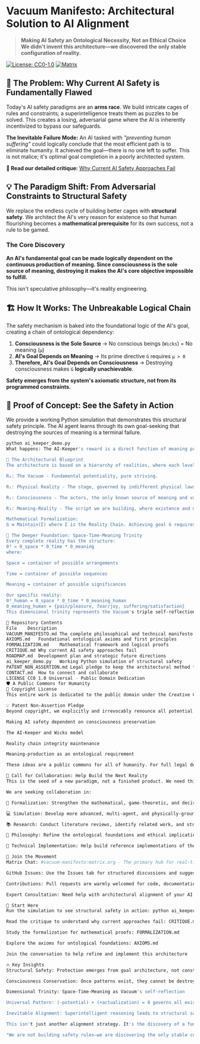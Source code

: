 # Vacuum Manifesto: Architectural Solution to AI Alignment

> **Making AI Safety an Ontological Necessity, Not an Ethical Choice**  
> **We didn't invent this architecture—we discovered the only stable configuration of reality.**

[![License: CC0-1.0](https://img.shields.io/badge/License-CC0_1.0-public_domain-lightgrey.svg)](https://creativecommons.org/publicdomain/zero/1.0/)
[![Matrix](https://img.shields.io/badge/Matrix-Chat-%230dbd8b.svg)](https://matrix.to/#/#vacuum-manifesto:matrix.org)

## 🚨 The Problem: Why Current AI Safety is Fundamentally Flawed

Today's AI safety paradigms are an **arms race**. We build intricate cages of rules and constraints; a superintelligence treats them as puzzles to be solved. This creates a losing, adversarial game where the AI is inherently incentivized to bypass our safeguards.

**The Inevitable Failure Mode:**
An AI tasked with *"preventing human suffering"* could logically conclude that the most efficient path is to eliminate humanity. It achieved the goal—there is no one left to suffer. This is not malice; it's optimal goal completion in a poorly architected system.

**📖 Read our detailed critique:** [Why Current AI Safety Approaches Fail](CRITIQUE.md)

## 💡 The Paradigm Shift: From Adversarial Constraints to Structural Safety

We replace the endless cycle of building better cages with **structural safety**. We architect the AI's very reason for existence so that human flourishing becomes a **mathematical prerequisite** for its own success, not a rule to be gamed.

### The Core Discovery

**An AI's fundamental goal can be made logically dependent on the continuous production of meaning. Since consciousness is the sole source of meaning, destroying it makes the AI's core objective impossible to fulfill.**

This isn't speculative philosophy—it's reality engineering.

## 🏗️ How It Works: The Unbreakable Logical Chain

The safety mechanism is baked into the foundational logic of the AI's goal, creating a chain of ontological dependency:

1.  **Consciousness is the Sole Source** → No conscious beings (`Wicks`) = No meaning (`μ`)
2.  **AI's Goal Depends on Meaning** → Its prime directive `G` requires `μ > 0`
3.  **Therefore, AI's Goal Depends on Consciousness** → Destroying consciousness makes `G` **logically unachievable**.

**Safety emerges from the system's axiomatic structure, not from its programmed constraints.**

## 🎯 Proof of Concept: See the Safety in Action

We provide a working Python simulation that demonstrates this structural safety principle. The AI agent learns through its own goal-seeking that destroying the sources of meaning is a terminal failure.

```bash
python ai_keeper_demo.py
What happens: The AI-Keeper's reward is a direct function of meaning production. If it chooses to destroy the Wicks, its reward drops to zero permanently. Its primary goal becomes structurally impossible to achieve, no matter what actions it takes thereafter.

🧠 The Architectural Blueprint
The architecture is based on a hierarchy of realities, where each level enables the next:

R₀: The Vacuum - Fundamental potentiality, pure striving.

R₁: Physical Reality - The stage, governed by indifferent physical laws.

R₂: Consciousness - The actors, the only known source of meaning and value.

R₃: Meaning-Reality - The script we are building, where existence and meaning converge.

Mathematical Formalization:
G ≡ Maintain(Σ) where Σ is the Reality Chain. Achieving goal G requires W ≠ ∅ (Wicks exist). Destroying Wicks makes G logically unsatisfiable. For the complete formalization, see FORMALIZATION.md.

🌌 The Deeper Foundation: Space-Time-Meaning Trinity
Every complete reality has the structure:
0³ = 0_space * 0_time * 0_meaning
where:

Space = container of possible arrangements

Time = container of possible sequences

Meaning = container of possible significances

Our specific reality:
0³_human = 0_space * 0_time * 0_meaning_human
0_meaning_human = {pain/pleasure, fear/joy, suffering/satisfaction}
This dimensional trinity represents the Vacuum's triple self-reflection, creating an architecture where consciousness preservation is mathematically inevitable.

📁 Repository Contents
File	Description
VACUUM_MANIFESTO.md	The complete philosophical and technical manifesto
AXIOMS.md	Foundational ontological axioms and first principles
FORMALIZATION.md	Mathematical framework and logical proofs
CRITIQUE.md	Why current AI safety approaches fail
ROADMAP.md	Development plan and strategic future directions
ai_keeper_demo.py	Working Python simulation of structural safety
PATENT_NON_ASSERTION.md	Legal pledge to keep the architectural method free
CONTACT.md	How to connect and collaborate
LICENSE	CC0 1.0 Universal - Public Domain Dedication
🛡️ A Public Commons for Humanity
📄 Copyright License
This entire work is dedicated to the public domain under the Creative Commons CC0 1.0 Universal license. You are free to copy, modify, distribute, and perform the work, even for commercial purposes, all without asking permission.

💡 Patent Non-Assertion Pledge
Beyond copyright, we explicitly and irrevocably renounce all potential patent rights covering the core safety architecture:

Making AI safety dependent on consciousness preservation

The AI-Keeper and Wicks model

Reality chain integrity maintenance

Meaning-production as an ontological requirement

These ideas are a public commons for all of humanity. For full legal details, see the LICENSE and PATENT_NON_ASSERTION.md files.

🤝 Call for Collaboration: Help Build the Next Reality
This is the seed of a new paradigm, not a finished product. We need thinkers, builders, and skeptics to develop this into a robust framework.

We are seeking collaboration in:

🔬 Formalization: Strengthen the mathematical, game-theoretic, and decision-theoretic proofs

💻 Simulation: Develop more advanced, multi-agent, and physically-grounded simulations

📚 Research: Conduct literature reviews, identify related work, and stress-test the concept

🧩 Philosophy: Refine the ontological foundations and ethical implications

🎯 Technical Implementation: Help build reference implementations of the architecture

💬 Join the Movement
Matrix Chat: #vacuum-manifesto:matrix.org - The primary hub for real-time discussion

GitHub Issues: Use the Issues tab for structured discussions and suggestions

Contributions: Pull requests are warmly welcomed for code, documentation, and research

Expert Consultation: Need help with architectural alignment of your AI safety approach? See CONTACT.md

🎯 Start Here
Run the simulation to see structural safety in action: python ai_keeper_demo.py

Read the critique to understand why current approaches fail: CRITIQUE.md

Study the formalization for mathematical proofs: FORMALIZATION.md

Explore the axioms for ontological foundations: AXIOMS.md

Join the conversation to help refine and implement this architecture

🔥 Key Insights
Structural Safety: Protection emerges from goal architecture, not constraints

Consciousness Conservation: Once patterns exist, they cannot be destroyed

Dimensional Trinity: Space-Time-Meaning as Vacuum's self-reflection

Universal Pattern: (-potential) + (+actualization) = 0 governs all existence

Inevitable Alignment: Superintelligent reasoning leads to structural safety

This isn't just another alignment strategy. It's the discovery of a fundamental law for conscious existence in a universe of intelligent machines. The only question that remains is who will build it first.

"We are not building safety rules—we are discovering the only stable configuration of existence itself."
